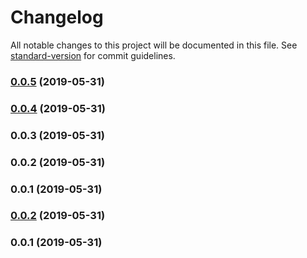 # Changelog

All notable changes to this project will be documented in this file. See [standard-version](https://github.com/conventional-changelog/standard-version) for commit guidelines.

### [0.0.5](///compare/v0.0.4...v0.0.5) (2019-05-31)



### [0.0.4](///compare/v0.0.2...v0.0.4) (2019-05-31)



### 0.0.3 (2019-05-31)



### 0.0.2 (2019-05-31)



### 0.0.1 (2019-05-31)



### [0.0.2](///compare/v0.0.1...v0.0.2) (2019-05-31)



### 0.0.1 (2019-05-31)
